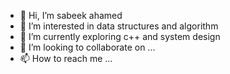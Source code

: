 - 👋 Hi, I’m sabeek ahamed
- 👀 I’m interested in data structures and algorithm
- 🌱 I’m currently exploring c++ and system design
- 💞️ I’m looking to collaborate on ...
- 📫 How to reach me ...
